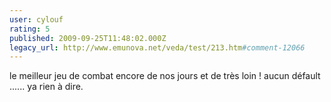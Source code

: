 ```yaml
---
user: cylouf
rating: 5
published: 2009-09-25T11:48:02.000Z
legacy_url: http://www.emunova.net/veda/test/213.htm#comment-12066
---
```

le meilleur jeu de combat encore de nos jours et de très loin ! aucun défault ...... ya rien à dire.